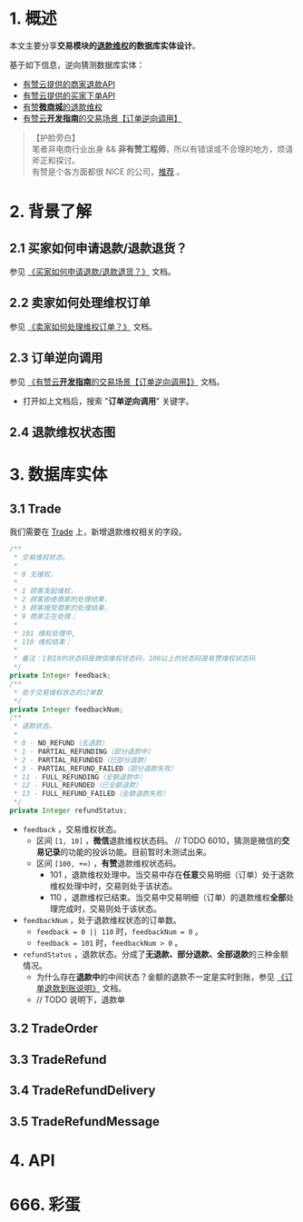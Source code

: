 # 1. 概述

本文主要分享**交易模块的[退款维权](#)的数据库实体设计**。

基于如下信息，逆向猜测数据库实体：

* [有赞云提供的商家退款API](https://www.youzanyun.com/apilist/list/group_trade/trade_advanced)
* [有赞云提供的买家下单API](https://www.youzanyun.com/apilist/list/group_buyer/buyer_bill)
* [有赞**微商城**的退款维权](https://www.youzan.com/v2/trade/refundsManage/index)
* [有赞云**开发指南**的交易场景【订单逆向调用】](https://www.youzanyun.com/docs/guide/3399/3422)

> 【护脸旁白】  
> 笔者非电商行业出身 && **非有赞工程师**，所以有错误或不合理的地方，烦请斧正和探讨。  
> 有赞是个各方面都很 NICE 的公司，[推荐](http://www.iocoder.cn/NeiTui/hangzhou/?self) 。

# 2. 背景了解

## 2.1 买家如何申请退款/退款退货？

参见 [《买家如何申请退款/退款退货？》](https://help.youzan.com/qa?cat_sys=K#/menu/2118/detail/700?_k=24orls) 文档。

## 2.2 卖家如何处理维权订单

参见 [《卖家如何处理维权订单？》](https://help.youzan.com/qa?cat_sys=K#/menu/2118/detail/891?_k=asc0iq) 文档。

## 2.3 订单逆向调用

参见 [《有赞云**开发指南**的交易场景【订单逆向调用】》](https://www.youzanyun.com/docs/guide/3399/3422#-2-) 文档。

* 打开如上文档后，搜索 "**订单逆向调用**" 关键字。

## 2.4 退款维权状态图

[](http://www.iocoder.cn/images/Entity/2018_03_20/01.png)

# 3. 数据库实体

## 3.1 Trade

我们需要在 [Trade](https://github.com/YunaiV/doraemon-entity/blob/74600725d23eea2220490e5de07dc3556ef80036/src/main/java/cn/iocoder/doraemon/tradegroup/trade/entity/Trade.java#L210-L242) 上，新增退款维权相关的字段。

```Java
/**
 * 交易维权状态。
 *
 * 0 无维权，
 * 
 * 1 顾客发起维权，
 * 2 顾客拒绝商家的处理结果，
 * 3 顾客接受商家的处理结果，
 * 9 商家正在处理；
 *
 * 101 维权处理中,
 * 110 维权结束；
 *
 * 备注：1到10的状态码是微信维权状态码，100以上的状态码是有赞维权状态码
 */
private Integer feedback;
/**
 * 处于交易维权状态的订单数
 */
private Integer feedbackNum;
/**
 * 退款状态。
 *
 * 0 - NO_REFUND（无退款）
 * 1 - PARTIAL_REFUNDING（部分退款中）
 * 2 - PARTIAL_REFUNDED（已部分退款）
 * 3 - PARTIAL_REFUND_FAILED（部分退款失败）
 * 11 - FULL_REFUNDING（全额退款中）
 * 12 - FULL_REFUNDED（已全额退款）
 * 13 - FULL_REFUND_FAILED（全额退款失败）
 */
private Integer refundStatus;
```

* `feedback` ，交易维权状态。
    * 区间 `[1, 10]` ，**微信**退款维权状态码。 // TODO 6010，猜测是微信的**交易记录**的功能的投诉功能。目前暂时未测试出来。
    * 区间 `[100, +∞)` ，**有赞**退款维权状态码。
        * 101 ，退款维权处理中。当交易中存在**任意**交易明细（订单）处于退款维权处理中时，交易则处于该状态。
        * 110 ，退款维权已结束。当交易中交易明细（订单）的退款维权**全部**处理完成时，交易则处于该状态。
* `feedbackNum` ，处于退款维权状态的订单数。
    * `feedback = 0 || 110` 时，`feedbackNum = 0` 。
    * `feedback = 101` 时，`feedbackNum > 0` 。
* `refundStatus` ，退款状态。分成了**无退款、部分退款、全部退款**的三种金额情况。
    * 为什么存在**退款中**的中间状态？金额的退款不一定是实时到账，参见 [《订单退款到账说明》](https://help.youzan.com/qa?cat_sys=K#/menu/2118/detail/998?_k=nt1s94) 文档。
    * // TODO 说明下，退款单

## 3.2 TradeOrder

## 3.3 TradeRefund

## 3.4 TradeRefundDelivery

## 3.5 TradeRefundMessage

# 4. API

# 666. 彩蛋



